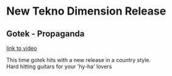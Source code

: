 # New Tekno Dimension Release

## Gotek - Propaganda

[link to video]()

This time gotek hits with a new release in a country
style.</br>
Hard hitting guitars for your 'hy-ha' lovers
